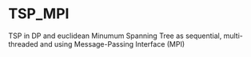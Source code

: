 # TSP_MPI
TSP in DP and euclidean Minumum Spanning Tree as sequential, multi-threaded and using Message-Passing Interface (MPI)
